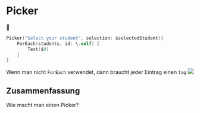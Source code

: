 # Picker
🧩

```swift
Picker("Select your student", selection: $selectedStudent){
	ForEach(students, id: \.self) {
		Text($0)
    }
}            
```

Wenn man nicht `ForEach` verwendet, dann braucht jeder Eintrag einen `tag`
![][image-1]

## Zusammenfassung
Wie macht man einen Picker?

[image-1]:	assets/Bildschirmfoto%202022-07-20%20um%2018.08.24.png